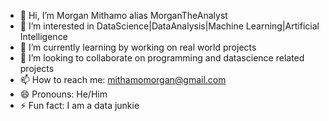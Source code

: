 - 👋 Hi, I’m Morgan Mithamo alias MorganTheAnalyst
- 👀 I’m interested in DataScience|DataAnalysis|Machine Learning|Artificial Intelligence
- 🌱 I’m currently learning by working on real world projects
- 💞️ I’m looking to collaborate on programming and datascience related projects
- 📫 How to reach me: mithamomorgan@gmail.com
- 😄 Pronouns: He/Him
- ⚡ Fun fact: I am a data junkie

<!---
MorganTheAnalyst/MorganTheAnalyst is a ✨ special ✨ repository because its `README.md` (this file) appears on your GitHub profile.
You can click the Preview link to take a look at your changes.
--->
